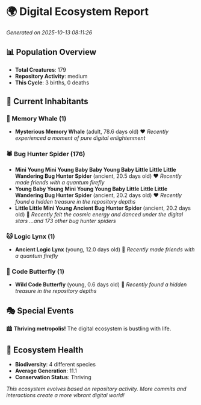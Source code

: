 # 🌍 Digital Ecosystem Report
*Generated on 2025-10-13 08:11:26*

## 📊 Population Overview
- **Total Creatures**: 179
- **Repository Activity**: medium
- **This Cycle**: 3 births, 0 deaths

## 👥 Current Inhabitants

### 🐋 Memory Whale (1)
- **Mysterious Memory Whale** (adult, 78.6 days old) ❤️
  *Recently experienced a moment of pure digital enlightenment*

### 🕷️ Bug Hunter Spider (176)
- **Mini Young Mini Young Baby Baby Young Baby Little Little Little Wandering Bug Hunter Spider** (ancient, 20.5 days old) ❤️
  *Recently made friends with a quantum firefly*
- **Young Baby Young Mini Young Young Baby Little Little Little Wandering Bug Hunter Spider** (ancient, 20.2 days old) ❤️
  *Recently found a hidden treasure in the repository depths*
- **Little Little Mini Young Ancient Bug Hunter Spider** (ancient, 20.2 days old) 💛
  *Recently felt the cosmic energy and danced under the digital stars*
  *...and 173 other bug hunter spiders*

### 🐱 Logic Lynx (1)
- **Ancient Logic Lynx** (young, 12.0 days old) 💚
  *Recently made friends with a quantum firefly*

### 🦋 Code Butterfly (1)
- **Wild Code Butterfly** (young, 0.6 days old) 💚
  *Recently found a hidden treasure in the repository depths*

## 🎭 Special Events

🏙️ **Thriving metropolis!** The digital ecosystem is bustling with life.

## 🔬 Ecosystem Health
- **Biodiversity**: 4 different species
- **Average Generation**: 11.1
- **Conservation Status**: Thriving

*This ecosystem evolves based on repository activity. More commits and interactions create a more vibrant digital world!*